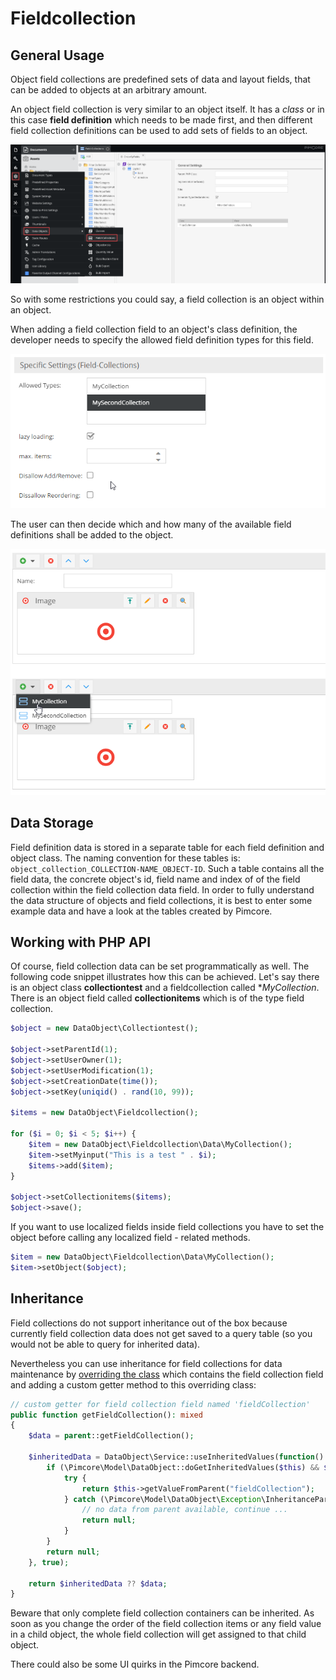 # Fieldcollection

## General Usage

Object field collections are predefined sets of data and layout fields, 
that can be added to objects at an arbitrary amount.

An object field collection is very similar to an object itself. 
It has a *class* or in this case **field definition** which needs to be made first, and then different field collection 
definitions can be used to add sets of fields to an object. 

![Fieldcollection Configuration](../../../img/classes-datatypes-fieldcollection1.png)

So with some restrictions you could say, a field collection is an object within an object. 

When adding a field collection field to an object's class definition, the developer needs to specify the allowed field 
definition types for this field. 

![Fieldcollection Configuration](../../../img/classes-datatypes-fieldcollection2.png)

The user can then decide which and how many of the available field definitions shall be added to the object.

![Fieldcollection Field](../../../img/classes-datatypes-fieldcollection3.png)


## Data Storage

Field definition data is stored in a separate table for each field definition and object class. 
The naming convention for these tables is: `object_collection_COLLECTION-NAME_OBJECT-ID`. 
Such a table contains all the field data, the concrete object's id, field name and index of of the field collection 
within the field collection data field. 
In order to fully understand the data structure of objects and field collections, it is best to enter some example data 
and have a look at the tables created by Pimcore.


## Working with PHP API

Of course, field collection data can be set programmatically as well. 
The following code snippet illustrates how this can be achieved. 
Let's say there is an object class **collectiontest** and a fieldcollection called **MyCollection*. 
There is an object field called **collectionitems** which is of the type field collection.

```php
$object = new DataObject\Collectiontest();
  
$object->setParentId(1);
$object->setUserOwner(1);
$object->setUserModification(1);
$object->setCreationDate(time());
$object->setKey(uniqid() . rand(10, 99));

$items = new DataObject\Fieldcollection();

for ($i = 0; $i < 5; $i++) {
    $item = new DataObject\Fieldcollection\Data\MyCollection();
    $item->setMyinput("This is a test " . $i);
    $items->add($item);
}

$object->setCollectionitems($items);
$object->save();
```

If you want to use localized fields inside field collections you have to set the object before calling any localized field - related methods.

```php
$item = new DataObject\Fieldcollection\Data\MyCollection();
$item->setObject($object);
```

## Inheritance

Field collections do not support inheritance out of the box because currently field collection data does not get saved to a query table (so you would not be able to query for inherited data).

Nevertheless you can use inheritance for field collections for data maintenance by [overriding the class](../../../20_Extending_Pimcore/03_Overriding_Models.md) which contains the field collection field and adding a custom getter method to this overriding class:
```php
// custom getter for field collection field named 'fieldCollection'
public function getFieldCollection(): mixed
{
    $data = parent::getFieldCollection();
    
    $inheritedData = DataObject\Service::useInheritedValues(function() {
        if (\Pimcore\Model\DataObject::doGetInheritedValues($this) && $this->getClass()->getFieldDefinition("fieldCollection")->isEmpty($data)) {
            try {
                return $this->getValueFromParent("fieldCollection");
            } catch (\Pimcore\Model\DataObject\Exception\InheritanceParentNotFoundException $e) {
                // no data from parent available, continue ... 
                return null;
            }
        }
        return null;
    }, true);	

    return $inheritedData ?? $data;
}
```

Beware that only complete field collection containers can be inherited. As soon as you change the order of the field collection items or any field value in a child object, the whole field collection will get assigned to that child object.

There could also be some UI quirks in the Pimcore backend.

